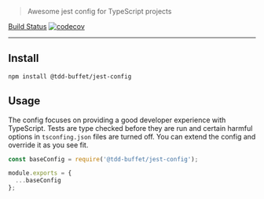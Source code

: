> Awesome jest config for TypeScript projects

[Build Status](https://github.com/NiGhTTraX/tdd-buffet/workflows/Tests/badge.svg) [![codecov](https://codecov.io/gh/NiGhTTraX/tdd-buffet/branch/master/graph/badge.svg)](https://codecov.io/gh/NiGhTTraX/tdd-buffet)

----

## Install

```sh
npm install @tdd-buffet/jest-config
```

## Usage

The config focuses on providing a good developer experience with TypeScript. Tests are type checked before they are run and certain harmful options in `tsconfing.json` files are turned off. You can extend the config and override it as you see fit.

```js
const baseConfig = require('@tdd-buffet/jest-config');

module.exports = {
  ...baseConfig
};
```
